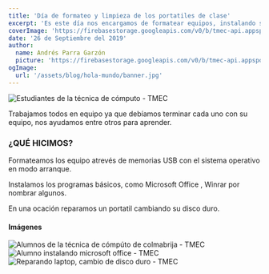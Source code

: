 ```yaml
---
title: 'Día de formateo y limpieza de los portatiles de clase'
excerpt: 'Es este día nos encargamos de formatear equipos, instalando su respectivo sistema operativo y los programas básicos del día a día.'
coverImage: 'https://firebasestorage.googleapis.com/v0/b/tmec-api.appspot.com/o/images%2Fdia-de-formateo-IMG-1.jpg?alt=media&token=b02f48fa-a158-4b71-9c92-ecfb520bde0a'
date: '26 de Septiembre del 2019'
author:
  name: Andrés Parra Garzón
  picture: 'https://firebasestorage.googleapis.com/v0/b/tmec-api.appspot.com/o/images%2Fproteger-memoria-banner.jpg?alt=media&token=ea3ac750-2e65-48c4-be9b-9250b97bb51c'
ogImage:
  url: '/assets/blog/hola-mundo/banner.jpg'
---
```


![Estudiantes de la técnica de cómputo - TMEC](https://firebasestorage.googleapis.com/v0/b/tmec-api.appspot.com/o/images%2Fdia-de-formateo-IMG-1.jpg?alt=media&token=b02f48fa-a158-4b71-9c92-ecfb520bde0a)


Trabajamos todos en equipo ya que debíamos terminar cada uno con su equipo, nos ayudamos entre otros para aprender.

### ¿QUÉ HICIMOS?
Formateamos los equipo atrevés de memorias USB con el sistema operativo en modo arranque.

Instalamos los programas básicos, como Microsoft Office , Winrar por nombrar algunos.

En una ocación reparamos un portatil cambiando su disco duro.

#### Imágenes
![Alumnos de la técnica de cómpúto de colmabrija - TMEC](https://firebasestorage.googleapis.com/v0/b/tmec-api.appspot.com/o/images%2Fdia-de-formateo-IMG-2.jpg?alt=media&token=f0e44512-a9f0-478a-8412-56105fa875c2)
![Alumno instalando microsoft office - TMEC](https://firebasestorage.googleapis.com/v0/b/tmec-api.appspot.com/o/images%2Fdia-de-formateo-IMG-7.jpg?alt=media&token=1e2cfc6b-075a-4e73-a2aa-0da7898c0718)
![Reparando laptop, cambio de disco duro - TMEC](https://firebasestorage.googleapis.com/v0/b/tmec-api.appspot.com/o/images%2Fdia-de-formateo-IMG-5.jpg?alt=media&token=54ae02f3-eba3-4206-bfde-2c36369e27a9)
